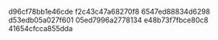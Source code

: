 d96cf78bb1e46cde
f2c43c47a68270f8
6547ed88834d6298
d53edb05a027f601
05ed7996a2778134
e48b73f7fbce80c8
41654cfcca855dda
